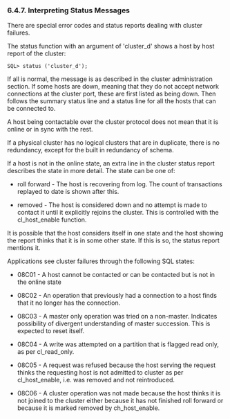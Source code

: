 <div id="faultfaulttolerinterprt" class="section">

<div class="titlepage">

<div>

<div>

### 6.4.7. Interpreting Status Messages

</div>

</div>

</div>

There are special error codes and status reports dealing with cluster
failures.

The status function with an argument of 'cluster_d' shows a host by host
report of the cluster:

``` programlisting
SQL> status ('cluster_d');
```

If all is normal, the message is as described in the cluster
administration section. If some hosts are down, meaning that they do not
accept network connections at the cluster port, these are first listed
as being down. Then follows the summary status line and a status line
for all the hosts that can be connected to.

A host being contactable over the cluster protocol does not mean that it
is online or in sync with the rest.

If a physical cluster has no logical clusters that are in duplicate,
there is no redundancy, except for the built in redundancy of schema.

If a host is not in the online state, an extra line in the cluster
status report describes the state in more detail. The state can be one
of:

<div class="itemizedlist">

- roll forward - The host is recovering from log. The count of
  transactions replayed to date is shown after this.

- removed - The host is considered down and no attempt is made to
  contact it until it explicitly rejoins the cluster. This is controlled
  with the cl_host_enable function.

</div>

It is possible that the host considers itself in one state and the host
showing the report thinks that it is in some other state. If this is so,
the status report mentions it.

Applications see cluster failures through the following SQL states:

<div class="itemizedlist">

- 08C01 - A host cannot be contacted or can be contacted but is not in
  the online state

- 08C02 - An operation that previously had a connection to a host finds
  that it no longer has the connection.

- 08C03 - A master only operation was tried on a non-master. Indicates
  possibility of divergent understanding of master succession. This is
  expected to reset itself.

- 08C04 - A write was attempted on a partition that is flagged read
  only, as per cl_read_only.

- 08C05 - A request was refused because the host serving the request
  thinks the requesting host is not admitted to cluster as per
  cl_host_enable, i.e. was removed and not reintroduced.

- 08C06 - A cluster operation was not made because the host thinks it is
  not joined to the cluster either because it has not finished roll
  forward or because it is marked removed by ch_host_enable.

</div>

</div>
